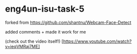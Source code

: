 # eng4un-isu-task-5

forked from https://github.com/shantnu/Webcam-Face-Detect

added comments + made it work for me

(check out the video itself!) [https://www.youtube.com/watch?v=ieqVMRaj7ME]
